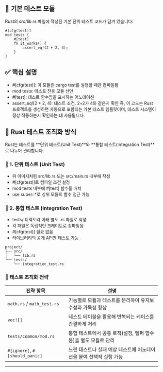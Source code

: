## 🧪 기본 테스트 모듈
Rust의 src/lib.rs 파일에 작성된 기본 단위 테스트 코드가 담겨 있습니다:
```
#[cfg(test)]
mod tests {
    #[test]
    fn it_works() {
        assert_eq!(2 + 2, 4);
    }
}
```

## ✅ 핵심 설명
- #[cfg(test)]: 이 모듈은 cargo test를 실행할 때만 컴파일됨
- mod tests: 테스트 전용 모듈 선언
- #[test]: 테스트 함수임을 표시하는 어노테이션
- assert_eq!(2 + 2, 4): 테스트 조건. 2+2가 4와 같은지 확인
즉, 이 코드는 Rust 프로젝트를 생성하면 자동으로 포함되는 기본 테스트 템플릿이며,
테스트 시스템이 정상 작동하는지 확인하는 데 사용됩니다.

## 🧠 Rust 테스트 조직화 방식
Rust는 테스트를 **단위 테스트(Unit Test)**와 **통합 테스트(Integration Test)**로 나누어 관리합니다.
### 🔹 1. 단위 테스트 (Unit Test)
- 위 이미지처럼 src/lib.rs 또는 src/main.rs 내부에 작성
- #[cfg(test)]로 컴파일 조건 설정
- mod tests 내부에 #[test] 함수들 배치
- use super::*로 상위 모듈의 함수 접근 가능

### 🔹 2. 통합 테스트 (Integration Test)
- tests/ 디렉토리 아래 별도 .rs 파일로 작성
- 각 파일은 독립적인 크레이트로 컴파일됨
- #[cfg(test)] 필요 없음
- 라이브러리의 공개 API만 테스트 가능

```
project/
├── src/
│   └── lib.rs
└── tests/
    └── integration_test.rs
```


### 🧩 테스트 조직화 전략
| 전략 항목                  | 설명                                                               |
|----------------------------|--------------------------------------------------------------------|
| `math.rs` / `math_test.rs` | 기능별로 모듈과 테스트를 분리하여 유지보수성과 가독성 향상             |
| `vec![]`                   | 테스트 테이블을 활용해 반복되는 케이스를 간결하게 처리                 |
| `tests/common/mod.rs`      | 통합 테스트에서 공통 로직(설정, 헬퍼 함수 등)을 별도 모듈로 관리        |
| `#[ignore]`, `#[should_panic]` | 느린 테스트나 실패 예상 테스트에 어노테이션을 붙여 선택적 실행 가능     |



---
